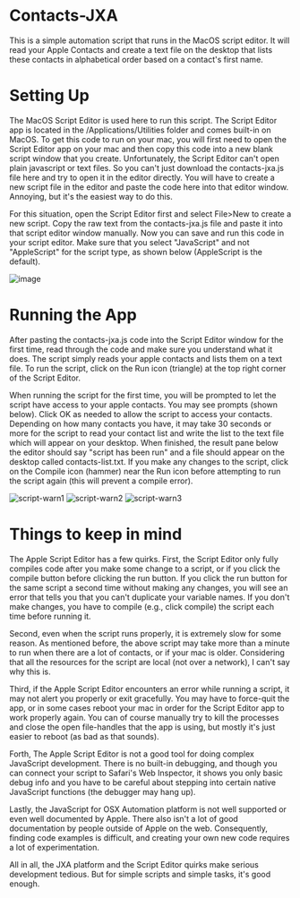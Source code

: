 # Contacts-JXA
This is a simple automation script that runs in the MacOS script editor.  It will read your Apple Contacts and create a text file on the desktop that lists these contacts in alphabetical order based on a contact's first name.

# Setting Up
The MacOS Script Editor is used here to run this script.  The Script Editor app is located in the /Applications/Utilities folder and comes built-in on MacOS. To get this code to run on your mac, you will first need to open the Script Editor app on your mac and then copy this code into a new blank script window that you create. Unfortunately, the Script Editor can't open plain javascript or text files. So you can't just download the contacts-jxa.js file here and try to open it in the editor directly. You will have to create a new script file in the editor and paste the code here into that editor window.  Annoying, but it's the easiest way to do this.

For this situation, open the Script Editor first and select File>New to create a new script.  Copy the raw text from the contacts-jxa.js file and paste it into that script editor window manually. Now you can save and run this code in your script editor. Make sure that you select "JavaScript" and not "AppleScript" for the script type, as shown below (AppleScript is the default).

![image](https://github.com/jsscribe1/Contacts-JXA/assets/81885417/c7a36edb-2c7d-4500-a977-3261240c1658)

# Running the App
After pasting the contacts-jxa.js code into the Script Editor window for the first time, read through the code and make sure you understand what it does.  The script simply reads your apple contacts and lists them on a text file. To run the script, click on the Run icon (triangle) at the top right corner of the Script Editor.

When running the script for the first time, you will be prompted to let the script have access to your apple contacts. You may see prompts (shown below). Click OK as needed to allow the script to access your contacts. Depending on how many contacts you have, it may take 30 seconds or more for the script to read your contact list and write the list to the text file which will appear on your desktop. When finished, the result pane below the editor should say "script has been run" and a file should appear on the desktop called contacts-list.txt.  If you make any changes to the script, click on the Compile icon (hammer) near the Run icon before attempting to run the script again (this will prevent a compile error).

![script-warn1](https://github.com/jsscribe1/Contacts-JXA/assets/81885417/1033a218-3453-4a35-b0f3-dfa42c239493)
![script-warn2](https://github.com/jsscribe1/Contacts-JXA/assets/81885417/98ba55cb-348a-4c21-a1b9-6ed7a6b9d3a2)
![script-warn3](https://github.com/jsscribe1/Contacts-JXA/assets/81885417/af49b54a-cb44-49c0-99b9-114598f2fbf5)


# Things to keep in mind
The Apple Script Editor has a few quirks.  First, the Script Editor only fully compiles code after you make some change to a script, or if you click the compile button before clicking the run button.  If you click the run button for the same script a second time without making any changes, you will see an error that tells you that you can't duplicate your variable names. If you don't make changes, you have to compile (e.g., click compile) the script each time before running it.

Second, even when the script runs properly, it is extremely slow for some reason. As mentioned before, the above script may take more than a minute to run when there are a lot of contacts, or if your mac is older. Considering that all the resources for the script are local (not over a network), I can't say why this is.

Third, if the Apple Script Editor encounters an error while running a script, it may not alert you properly or exit gracefully. You may have to force-quit the app, or in some cases reboot your mac in order for the Script Editor app to work properly again. You can of course manually try to kill the processes and close the open file-handles that the app is using, but mostly it's just easier to reboot (as bad as that sounds). 

Forth, The Apple Script Editor is not a good tool for doing complex JavaScript development.  There is no built-in debugging, and though you can connect your script to Safari's Web Inspector, it shows you only basic debug info and you have to be careful about stepping into certain native JavaScript functions (the debugger may hang up).

Lastly, the JavaScript for OSX Automation platform is not well supported or even well documented by Apple. There also isn't a lot of good documentation by people outside of Apple on the web.  Consequently, finding code examples is difficult, and creating your own new code requires a lot of experimentation.

All in all, the JXA platform and the Script Editor quirks make serious development tedious.  But for simple scripts and simple tasks, it's good enough. 


